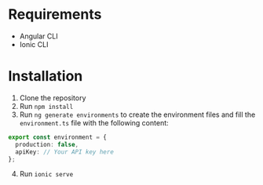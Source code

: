 # Requirements

- Angular CLI
- Ionic CLI

# Installation

1. Clone the repository
2. Run `npm install`
3. Run `ng generate environments` to create the environment files and fill the `environment.ts` file with the following content:

```typescript
export const environment = {
  production: false,
  apiKey: // Your API key here
};
```

4. Run `ionic serve`
